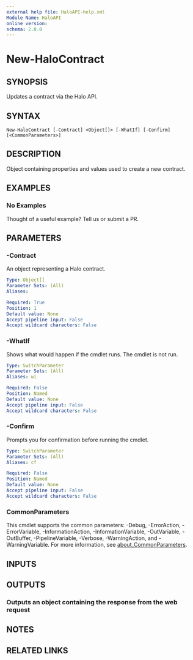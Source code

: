 ```yaml
---
external help file: HaloAPI-help.xml
Module Name: HaloAPI
online version:
schema: 2.0.0
---
```


# New-HaloContract

## SYNOPSIS

Updates a contract via the Halo API.

## SYNTAX

```
New-HaloContract [-Contract] <Object[]> [-WhatIf] [-Confirm] [<CommonParameters>]
```

## DESCRIPTION

Object containing properties and values used to create a new contract.

## EXAMPLES

### No Examples

Thought of a useful example? Tell us or submit a PR.

## PARAMETERS

### -Contract

An object representing a Halo contract.

```yaml
Type: Object[]
Parameter Sets: (All)
Aliases:

Required: True
Position: 1
Default value: None
Accept pipeline input: False
Accept wildcard characters: False
```

### -WhatIf

Shows what would happen if the cmdlet runs. The cmdlet is not run.

```yaml
Type: SwitchParameter
Parameter Sets: (All)
Aliases: wi

Required: False
Position: Named
Default value: None
Accept pipeline input: False
Accept wildcard characters: False
```

### -Confirm

Prompts you for confirmation before running the cmdlet.

```yaml
Type: SwitchParameter
Parameter Sets: (All)
Aliases: cf

Required: False
Position: Named
Default value: None
Accept pipeline input: False
Accept wildcard characters: False
```

### CommonParameters
This cmdlet supports the common parameters: -Debug, -ErrorAction, -ErrorVariable, -InformationAction, -InformationVariable, -OutVariable, -OutBuffer, -PipelineVariable, -Verbose, -WarningAction, and -WarningVariable. For more information, see [about_CommonParameters](http://go.microsoft.com/fwlink/?LinkID=113216).

## INPUTS

## OUTPUTS

### Outputs an object containing the response from the web request

## NOTES

## RELATED LINKS

